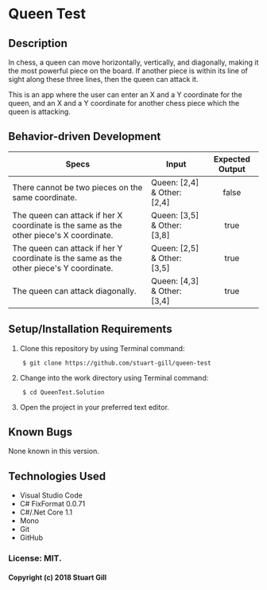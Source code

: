 # Queen Test

## Description

In chess, a queen can move horizontally, vertically, and diagonally, making it the most powerful piece on the board. If another piece is within its line of sight along these three lines, then the queen can attack it.

This is an app where the user can enter an X and a Y coordinate for the queen, and an X and a Y coordinate for another chess piece which the queen is attacking.


## Behavior-driven Development

| Specs    |  Input | Expected Output    
| ------------- |------------- |:-------------:|
| There cannot be two pieces on the same coordinate. |Queen: [2,4] & Other: [2,4]| false
| The queen can attack if her X coordinate is the same as the other piece's X coordinate.| Queen: [3,5] & Other: [3,8] | true
| The queen can attack if her Y coordinate is the same as the other piece's Y coordinate.| Queen: [2,5] & Other: [3,5] | true
| The queen can attack diagonally.| Queen: [4,3] & Other: [3,4] | true


## Setup/Installation Requirements

1. Clone this repository by using Terminal command:
```
    $ git clone https://github.com/stuart-gill/queen-test
```
2. Change into the work directory using Terminal command:
```
    $ cd QueenTest.Solution
```
3. Open the project in your preferred text editor.


## Known Bugs

None known in this version.


## Technologies Used

* Visual Studio Code
* C# FixFormat 0.0.71
* C#/.Net Core 1.1
* Mono
* Git
* GitHub

### License: MIT.

#### Copyright (c) 2018 Stuart Gill
